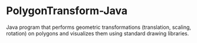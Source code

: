 # PolygonTransform-Java
Java program that performs geometric transformations (translation, scaling, rotation) on polygons and visualizes them using standard drawing libraries.
